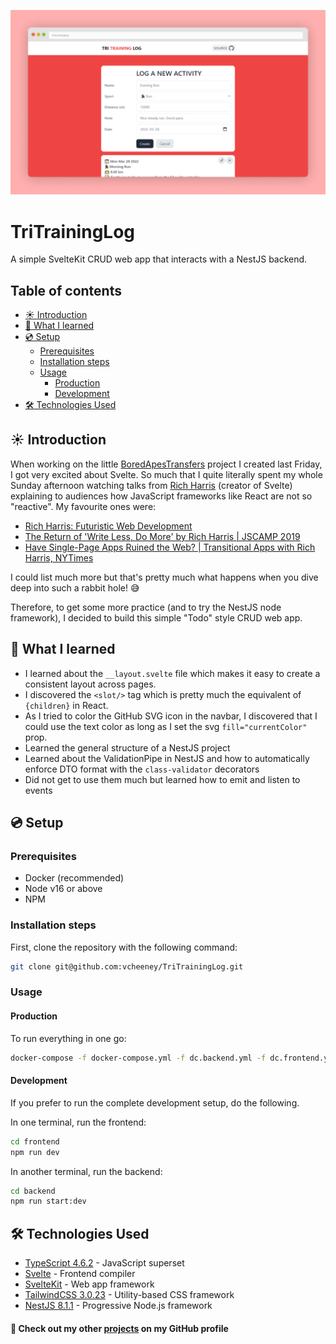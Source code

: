 ![Homepage](docs/screenshots/project.png)

# TriTrainingLog

A simple SvelteKit CRUD web app that interacts with a NestJS backend.

## Table of contents <!-- omit in toc -->

- [☀ Introduction](#-introduction)
- [💭 What I learned](#-what-i-learned)
- [💿 Setup](#-setup)
  - [Prerequisites](#prerequisites)
  - [Installation steps](#installation-steps)
  - [Usage](#usage)
    - [Production](#production)
    - [Development](#development)
- [🛠 Technologies Used](#-technologies-used)

## ☀ Introduction

When working on the little [BoredApesTransfers](https://github.com/vcheeney/BoredApesTransfers) project I created last Friday, I got very excited about Svelte. So much that I quite literally spent my whole Sunday afternoon watching talks from [Rich Harris](https://twitter.com/Rich_Harris?ref_src=twsrc%5Egoogle%7Ctwcamp%5Eserp%7Ctwgr%5Eauthor) (creator of Svelte) explaining to audiences how JavaScript frameworks like React are not so "reactive". My favourite ones were:

- [Rich Harris: Futuristic Web Development](https://www.youtube.com/watch?v=qSfdtmcZ4d0&t=1111s)
- [The Return of 'Write Less, Do More' by Rich Harris | JSCAMP 2019](https://www.youtube.com/watch?v=BzX4aTRPzno)
- [Have Single-Page Apps Ruined the Web? | Transitional Apps with Rich Harris, NYTimes](https://www.youtube.com/watch?v=860d8usGC0o)

I could list much more but that's pretty much what happens when you dive deep into such a rabbit hole! 😅

Therefore, to get some more practice (and to try the NestJS node framework), I decided to build this simple "Todo" style CRUD web app.

## 💭 What I learned

- I learned about the `__layout.svelte` file which makes it easy to create a consistent layout across pages.
- I discovered the `<slot/>` tag which is pretty much the equivalent of `{children}` in React.
- As I tried to color the GitHub SVG icon in the navbar, I discovered that I could use the text color as long as I set the svg `fill="currentColor"` prop.
- Learned the general structure of a NestJS project
- Learned about the ValidationPipe in NestJS and how to automatically enforce DTO format with the `class-validator` decorators
- Did not get to use them much but learned how to emit and listen to events

## 💿 Setup

### Prerequisites

- Docker (recommended)
- Node v16 or above
- NPM

### Installation steps

First, clone the repository with the following command:

```sh
git clone git@github.com:vcheeney/TriTrainingLog.git
```

### Usage

#### Production

To run everything in one go:

```sh
docker-compose -f docker-compose.yml -f dc.backend.yml -f dc.frontend.yml up
```

#### Development

If you prefer to run the complete development setup, do the following.

In one terminal, run the frontend:

```sh
cd frontend
npm run dev
```

In another terminal, run the backend:

```sh
cd backend
npm run start:dev
```

## 🛠 Technologies Used

- [TypeScript 4.6.2](https://www.typescriptlang.org/docs/) - JavaScript superset
- [Svelte](https://kit.svelte.dev/) - Frontend compiler
- [SvelteKit](https://kit.svelte.dev/) - Web app framework
- [TailwindCSS 3.0.23](https://tailwindcss.com/docs/installation) - Utility-based CSS framework
- [NestJS 8.1.1](https://nestjs.com/) - Progressive Node.js framework

#### 🔗 Check out my other [**projects**](https://github.com/vcheeney) on my GitHub profile <!-- omit in toc -->
